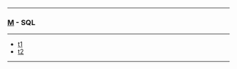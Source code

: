 
---

### [M](https://github.com/ttltrk/TTT/blob/master/menu.md) - SQL

---

* [t1]()
* [t2]()

---
